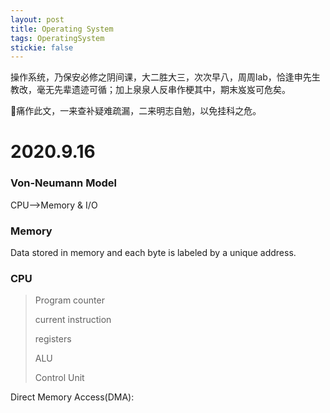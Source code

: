 ```yaml
---
layout: post
title: Operating System
tags: OperatingSystem
stickie: false
---
```

操作系统，乃保安必修之阴间课，大二胜大三，次次早八，周周lab，恰逢申先生教改，毫无先辈遗迹可循；加上泉泉人反串作梗其中，期末岌岌可危矣。

👴痛作此文，一来查补疑难疏漏，二来明志自勉，以免挂科之危。

# 2020.9.16

### Von-Neumann Model
CPU-->Memory & I/O

### Memory
Data stored in memory and each byte is labeled by a unique address.

### CPU
> Program counter
>
> current instruction
>
> registers
>
> ALU
>
> Control Unit

Direct Memory Access(DMA): 

### 
